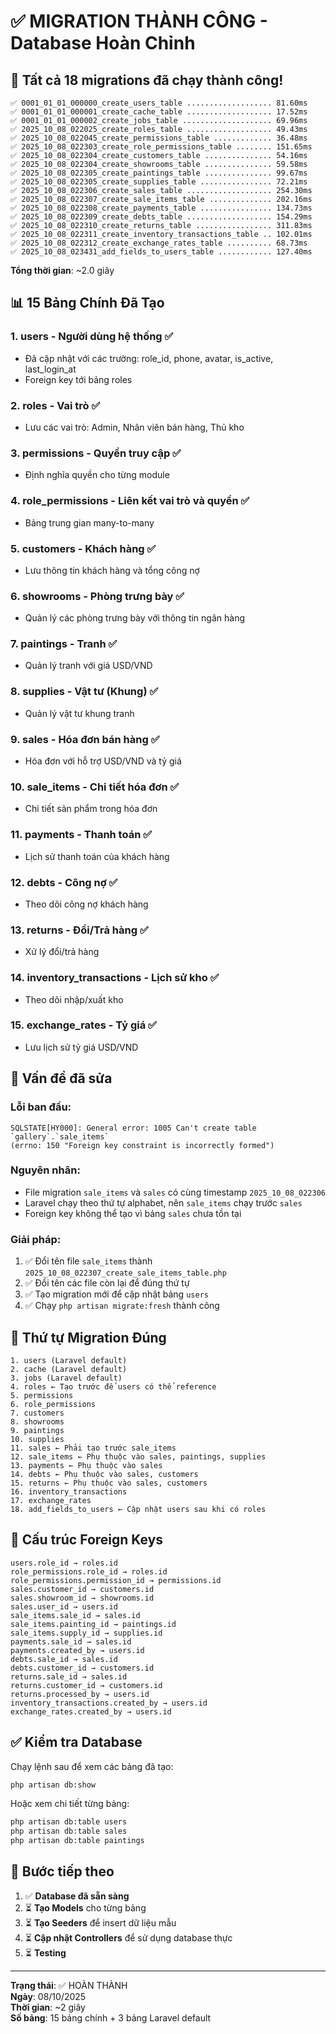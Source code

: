 # ✅ MIGRATION THÀNH CÔNG - Database Hoàn Chỉnh

## 🎉 Tất cả 18 migrations đã chạy thành công!

```
✅ 0001_01_01_000000_create_users_table ................... 81.60ms
✅ 0001_01_01_000001_create_cache_table ................... 17.52ms
✅ 0001_01_01_000002_create_jobs_table .................... 69.96ms
✅ 2025_10_08_022025_create_roles_table ................... 49.43ms
✅ 2025_10_08_022045_create_permissions_table ............. 36.48ms
✅ 2025_10_08_022303_create_role_permissions_table ........ 151.65ms
✅ 2025_10_08_022304_create_customers_table ............... 54.16ms
✅ 2025_10_08_022304_create_showrooms_table ............... 59.58ms
✅ 2025_10_08_022305_create_paintings_table ............... 99.67ms
✅ 2025_10_08_022305_create_supplies_table ................ 72.21ms
✅ 2025_10_08_022306_create_sales_table ................... 254.30ms
✅ 2025_10_08_022307_create_sale_items_table .............. 202.16ms
✅ 2025_10_08_022308_create_payments_table ................ 134.73ms
✅ 2025_10_08_022309_create_debts_table ................... 154.29ms
✅ 2025_10_08_022310_create_returns_table ................. 311.83ms
✅ 2025_10_08_022311_create_inventory_transactions_table .. 102.01ms
✅ 2025_10_08_022312_create_exchange_rates_table .......... 68.73ms
✅ 2025_10_08_023431_add_fields_to_users_table ............ 127.40ms
```

**Tổng thời gian**: ~2.0 giây

## 📊 15 Bảng Chính Đã Tạo

### 1. users - Người dùng hệ thống ✅
- Đã cập nhật với các trường: role_id, phone, avatar, is_active, last_login_at
- Foreign key tới bảng roles

### 2. roles - Vai trò ✅
- Lưu các vai trò: Admin, Nhân viên bán hàng, Thủ kho

### 3. permissions - Quyền truy cập ✅
- Định nghĩa quyền cho từng module

### 4. role_permissions - Liên kết vai trò và quyền ✅
- Bảng trung gian many-to-many

### 5. customers - Khách hàng ✅
- Lưu thông tin khách hàng và tổng công nợ

### 6. showrooms - Phòng trưng bày ✅
- Quản lý các phòng trưng bày với thông tin ngân hàng

### 7. paintings - Tranh ✅
- Quản lý tranh với giá USD/VND

### 8. supplies - Vật tư (Khung) ✅
- Quản lý vật tư khung tranh

### 9. sales - Hóa đơn bán hàng ✅
- Hóa đơn với hỗ trợ USD/VND và tỷ giá

### 10. sale_items - Chi tiết hóa đơn ✅
- Chi tiết sản phẩm trong hóa đơn

### 11. payments - Thanh toán ✅
- Lịch sử thanh toán của khách hàng

### 12. debts - Công nợ ✅
- Theo dõi công nợ khách hàng

### 13. returns - Đổi/Trả hàng ✅
- Xử lý đổi/trả hàng

### 14. inventory_transactions - Lịch sử kho ✅
- Theo dõi nhập/xuất kho

### 15. exchange_rates - Tỷ giá ✅
- Lưu lịch sử tỷ giá USD/VND

## 🔧 Vấn đề đã sửa

### Lỗi ban đầu:
```
SQLSTATE[HY000]: General error: 1005 Can't create table `gallery`.`sale_items` 
(errno: 150 "Foreign key constraint is incorrectly formed")
```

### Nguyên nhân:
- File migration `sale_items` và `sales` có cùng timestamp `2025_10_08_022306`
- Laravel chạy theo thứ tự alphabet, nên `sale_items` chạy trước `sales`
- Foreign key không thể tạo vì bảng `sales` chưa tồn tại

### Giải pháp:
1. ✅ Đổi tên file `sale_items` thành `2025_10_08_022307_create_sale_items_table.php`
2. ✅ Đổi tên các file còn lại để đúng thứ tự
3. ✅ Tạo migration mới để cập nhật bảng `users`
4. ✅ Chạy `php artisan migrate:fresh` thành công

## 🎯 Thứ tự Migration Đúng

```
1. users (Laravel default)
2. cache (Laravel default)
3. jobs (Laravel default)
4. roles ← Tạo trước để users có thể reference
5. permissions
6. role_permissions
7. customers
8. showrooms
9. paintings
10. supplies
11. sales ← Phải tạo trước sale_items
12. sale_items ← Phụ thuộc vào sales, paintings, supplies
13. payments ← Phụ thuộc vào sales
14. debts ← Phụ thuộc vào sales, customers
15. returns ← Phụ thuộc vào sales, customers
16. inventory_transactions
17. exchange_rates
18. add_fields_to_users ← Cập nhật users sau khi có roles
```

## 📝 Cấu trúc Foreign Keys

```
users.role_id → roles.id
role_permissions.role_id → roles.id
role_permissions.permission_id → permissions.id
sales.customer_id → customers.id
sales.showroom_id → showrooms.id
sales.user_id → users.id
sale_items.sale_id → sales.id
sale_items.painting_id → paintings.id
sale_items.supply_id → supplies.id
payments.sale_id → sales.id
payments.created_by → users.id
debts.sale_id → sales.id
debts.customer_id → customers.id
returns.sale_id → sales.id
returns.customer_id → customers.id
returns.processed_by → users.id
inventory_transactions.created_by → users.id
exchange_rates.created_by → users.id
```

## ✅ Kiểm tra Database

Chạy lệnh sau để xem các bảng đã tạo:

```bash
php artisan db:show
```

Hoặc xem chi tiết từng bảng:

```bash
php artisan db:table users
php artisan db:table sales
php artisan db:table paintings
```

## 🚀 Bước tiếp theo

1. ✅ **Database đã sẵn sàng**
2. ⏳ **Tạo Models** cho từng bảng
3. ⏳ **Tạo Seeders** để insert dữ liệu mẫu
4. ⏳ **Cập nhật Controllers** để sử dụng database thực
5. ⏳ **Testing**

---

**Trạng thái**: ✅ HOÀN THÀNH  
**Ngày**: 08/10/2025  
**Thời gian**: ~2 giây  
**Số bảng**: 15 bảng chính + 3 bảng Laravel default
